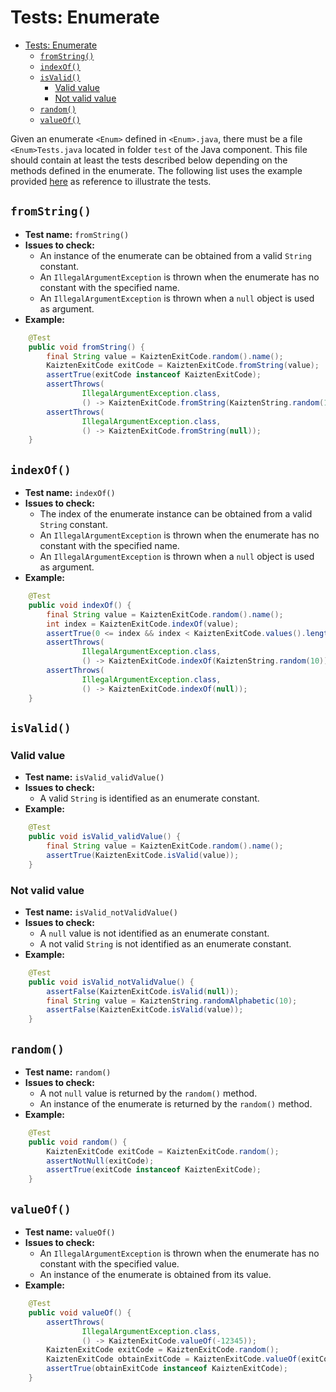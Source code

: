# Tests: Enumerate

- [Tests: Enumerate](#tests-enumerate)
  - [`fromString()`](#fromstring)
  - [`indexOf()`](#indexof)
  - [`isValid()`](#isvalid)
    - [Valid value](#valid-value)
    - [Not valid value](#not-valid-value)
  - [`random()`](#random)
  - [`valueOf()`](#valueof)

Given an enumerate `<Enum>` defined in `<Enum>.java`, there must be a file `<Enum>Tests.java` located in folder `test` of the Java component. This file should contain at least the tests described below depending on the methods defined in the enumerate. The following list uses the example provided [here](https://kaizten.github.io/development/java/example_enumerate) as reference to illustrate the tests.

## `fromString()`

* **Test name:** `fromString()`
* **Issues to check:**
  * An instance of the enumerate can be obtained from a valid `String` constant.
  * An `IllegalArgumentException` is thrown when the enumerate has no constant with the specified name.
  * An `IllegalArgumentException` is thrown when a `null` object is used as argument.
* **Example:**
```java
    @Test
    public void fromString() {
        final String value = KaiztenExitCode.random().name();
        KaiztenExitCode exitCode = KaiztenExitCode.fromString(value);
        assertTrue(exitCode instanceof KaiztenExitCode);
        assertThrows(
                IllegalArgumentException.class,
                () -> KaiztenExitCode.fromString(KaiztenString.random(10)));
        assertThrows(
                IllegalArgumentException.class,
                () -> KaiztenExitCode.fromString(null));
    }
```

## `indexOf()`

* **Test name:** `indexOf()`
* **Issues to check:**
  * The index of the enumerate instance can be obtained from a valid `String` constant.
  * An `IllegalArgumentException` is thrown when the enumerate has no constant with the specified name.
  * An `IllegalArgumentException` is thrown when a `null` object is used as argument.
* **Example:**
```java
    @Test
    public void indexOf() {
        final String value = KaiztenExitCode.random().name();
        int index = KaiztenExitCode.indexOf(value);
        assertTrue(0 <= index && index < KaiztenExitCode.values().length);
        assertThrows(
                IllegalArgumentException.class,
                () -> KaiztenExitCode.indexOf(KaiztenString.random(10)));
        assertThrows(
                IllegalArgumentException.class,
                () -> KaiztenExitCode.indexOf(null));
    }
```

## `isValid()`

### Valid value

* **Test name:** `isValid_validValue()`
* **Issues to check:**
  * A valid `String` is identified as an enumerate constant.
* **Example:**
```java
    @Test
    public void isValid_validValue() {
        final String value = KaiztenExitCode.random().name();
        assertTrue(KaiztenExitCode.isValid(value));
    }
```

### Not valid value

* **Test name:** `isValid_notValidValue()`
* **Issues to check:**
  * A `null` value is not identified as an enumerate constant.
  * A not valid `String` is not identified as an enumerate constant.
* **Example:**
```java
    @Test
    public void isValid_notValidValue() {
        assertFalse(KaiztenExitCode.isValid(null));
        final String value = KaiztenString.randomAlphabetic(10);
        assertFalse(KaiztenExitCode.isValid(value));
    }
```

## `random()`

* **Test name:** `random()`
* **Issues to check:**
  * A not `null` value is returned by the `random()` method.
  * An instance of the enumerate is returned by the `random()` method.
* **Example:**
```java
    @Test
    public void random() {
        KaiztenExitCode exitCode = KaiztenExitCode.random();
        assertNotNull(exitCode);
        assertTrue(exitCode instanceof KaiztenExitCode);
    }
```

## `valueOf()`

* **Test name:** `valueOf()`
* **Issues to check:**
  * An `IllegalArgumentException` is thrown when the enumerate has no constant with the specified value.
  * An instance of the enumerate is obtained from its value.
* **Example:**
```java
    @Test
    public void valueOf() {
        assertThrows(
                IllegalArgumentException.class,
                () -> KaiztenExitCode.valueOf(-12345));
        KaiztenExitCode exitCode = KaiztenExitCode.random();                
        KaiztenExitCode obtainExitCode = KaiztenExitCode.valueOf(exitCode.code);
        assertTrue(obtainExitCode instanceof KaiztenExitCode);
    }
```